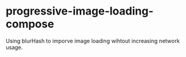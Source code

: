 # progressive-image-loading-compose

Using blurHash to imporve image loading wihtout increasing network usage.
